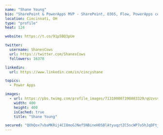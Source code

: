 ```yaml
---
name: "Shane Young"
bio: "SharePoint & PowerApps MVP - SharePoint, O365, Flow, PowerApps consulting? @PowerApps911 | Pure Snark? You found it."
location: Cincinnati, OH
type: "profile"
heat: 124

website: https://t.co/91p5BQ3pUe

twitter:
  username: ShanesCows
  url: https://twitter.com/ShanesCows
  followers: 16378

linkedin:
  url: https://www.linkedin.com/in/cincyshane

topics:
  - Power Apps

images:
  - url: https://pbs.twimg.com/profile_images/713100007398883329/qUzvsvQ3_400x400.jpg
    width: 400
    height: 400
    isCached: true
    title: "Shane Young"

secured: "QOhQox7vbaMKRij4CI8moGJNef5NBineH0SBlAtyuqztZC5scWP7o5hJqDFtjL//xwzQTlw6xC4hRyW7nR9iMXlDB3/chrFYvoJplA71fy9VX7BjbDS9yRxXlJ1h/j0lFjdBvaYcgmU90VTMn9JdYego90/SYiq7FoqMZIz6+K6hLk+OaB59fk+RiipI5fvjt/FurfU/B0rrBWZhLABgboOTgZ1ouNoQcN6n1PyoYxHFtJqDTW8BmLynBOiMMeDB2MT/K8MkSiGYX9AGjju0bula3vW3O7RZC707gS7p26UFKEizIJK9KWzbx2k6HYravzzDNwPpYroG0GAel1c4JaS/uEyINV96m6qH1FJjU2fYOY2QH7V6UwBCD/MMcpMOvrfws1I33qhljJoI3Dzsw3K0HE+xHDw3JvUqj1zsnhg=;C0Fu0Fc9L+k6GxLOT4FrmA=="
---
```


